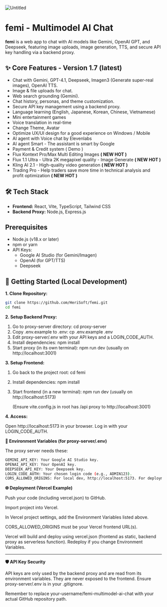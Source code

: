 ![Untitled](https://github.com/user-attachments/assets/0be0d945-e609-4237-aa84-ce0a05791a06)


# femi - Multimodel AI Chat

**femi** is a web app to chat with AI models like Gemini, OpenAI GPT, and Deepseek, featuring image uploads, image generation, TTS, and secure API key handling via a backend proxy.

## ✨ Core Features - Version 1.7 (latest)

*   Chat with Gemini, GPT-4.1, Deepseek, Imagen3 (Generate super-real images), OpenAI TTS.
*   Image & file uploads for chat.
*   Web search grounding (Gemini).
*   Chat history, personas, and theme customization.
*   Secure API key management using a backend proxy.
*   Language learning (English, Japanese, Korean, Chinese, Vietnamese)
*   Mini entertainment games
*   Voice translation in real-time
*   Change Theme, Avatar
*   Optimize UX/UI design for a good experience on Windows / Mobile
*   AI agent with Voice chat by Elevenlabs
*   AI agent Smart - The assistant is smart by Google
*   Payment & Credit system ( Demo )
*   Flux Kontext Pro/Max Multi Editing Images **( NEW HOT )**
*   Flux 1.1 Ultra - Ultra 2K megapixel quality - Image Generate **( NEW HOT )**
*   Kling AI 2.1 - High-quality video generation **( NEW HOT )**
*   Trading Pro - Help traders save more time in technical analysis and profit optimization **( NEW HOT )**

## 🛠️ Tech Stack

*   **Frontend:** React, Vite, TypeScript, Tailwind CSS
*   **Backend Proxy:** Node.js, Express.js

## Prerequisites

*   Node.js (v18.x or later)
*   npm or yarn
*   API Keys:
    *   Google AI Studio (for Gemini/Imagen)
    *   OpenAI (for GPT/TTS)
    *   Deepseek

## 🚀 Getting Started (Local Development)

**1. Clone Repository:**

```bash
git clone https://github.com/HeriSoft/femi.git
cd femi
```

**2. Setup Backend Proxy:**

1. Go to proxy-server directory: cd proxy-server
2. Copy .env.example to .env: cp .env.example .env
3. Edit proxy-server/.env with your API keys and a LOGIN_CODE_AUTH.
4. Install dependencies: npm install
5. Start proxy (in its own terminal): npm run dev (usually on http://localhost:3001)

**3. Setup Frontend:**

1. Go back to the project root: cd femi
2. Install dependencies: npm install
3. Start frontend (in a new terminal): npm run dev (usually on http://localhost:5173)
   
   (Ensure vite.config.js in root has /api proxy to http://localhost:3001)

**4. Access:**

Open http://localhost:5173 in your browser. Log in with your LOGIN_CODE_AUTH.

**🔑 Environment Variables (for proxy-server/.env)**

The proxy server needs these:
```bash
GEMINI_API_KEY: Your Google AI Studio key.
OPENAI_API_KEY: Your OpenAI key.
DEEPSEEK_API_KEY: Your Deepseek key.
LOGIN_CODE_AUTH: Your chosen login code (e.g., ADMIN123).
CORS_ALLOWED_ORIGINS: For local dev, http://localhost:5173. For deployment, your Vercel frontend URL.
```

**🌐 Deployment (Vercel Example)**

Push your code (including vercel.json) to GitHub.

Import project into Vercel.

In Vercel project settings, add the Environment Variables listed above.

CORS_ALLOWED_ORIGINS must be your Vercel frontend URL(s).

Vercel will build and deploy using vercel.json (frontend as static, backend proxy as serverless function). Redeploy if you change Environment Variables.
______________________________________________
**🛡️ API Key Security**

API keys are only used by the backend proxy and are read from its environment variables. They are never exposed to the frontend. Ensure proxy-server/.env is in your .gitignore.

Remember to replace your-username/femi-multimodel-ai-chat with your actual GitHub repository path.
